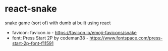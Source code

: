# react-snake

snake game (sort of) with dumb ai built using react

- favicon: favicon.io - https://favicon.io/emoji-favicons/snake
- font: Press Start 2P by codeman38 - https://www.fontspace.com/press-start-2p-font-f11591
